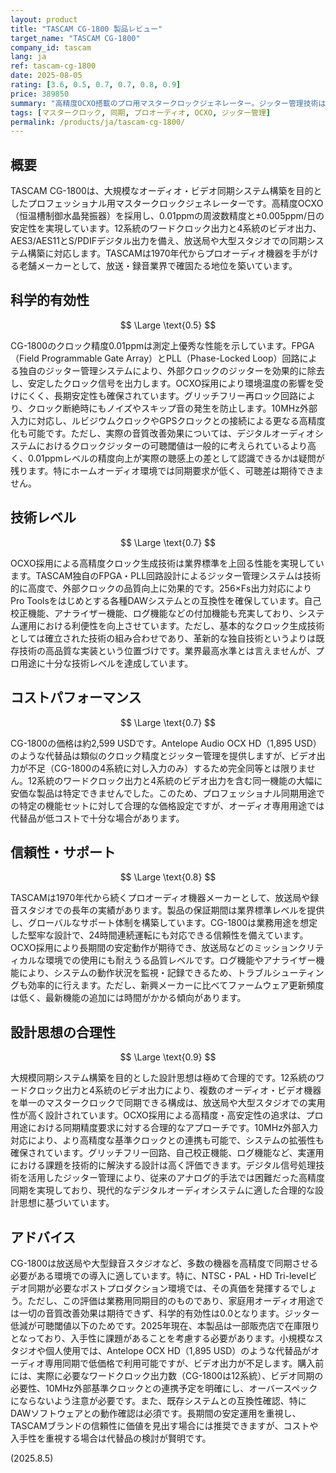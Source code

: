 ```yaml
---
layout: product
title: "TASCAM CG-1800 製品レビュー"
target_name: "TASCAM CG-1800"
company_id: tascam
lang: ja
ref: tascam-cg-1800
date: 2025-08-05
rating: [3.6, 0.5, 0.7, 0.7, 0.8, 0.9]
price: 389850
summary: "高精度OCXO搭載のプロ用マスタークロックジェネレーター。ジッター管理技術は優秀ですが、非プロフェッショナル環境での可聴効果は限定的で、一部代替品との価格差があります。"
tags: [マスタークロック, 同期, プロオーディオ, OCXO, ジッター管理]
permalink: /products/ja/tascam-cg-1800/
---
```


## 概要

TASCAM CG-1800は、大規模なオーディオ・ビデオ同期システム構築を目的としたプロフェッショナル用マスタークロックジェネレーターです。高精度OCXO（恒温槽制御水晶発振器）を採用し、0.01ppmの周波数精度と±0.005ppm/日の安定性を実現しています。12系統のワードクロック出力と4系統のビデオ出力、AES3/AES11とS/PDIFデジタル出力を備え、放送局や大型スタジオでの同期システム構築に対応します。TASCAMは1970年代からプロオーディオ機器を手がける老舗メーカーとして、放送・録音業界で確固たる地位を築いています。

## 科学的有効性

$$ \Large \text{0.5} $$

CG-1800のクロック精度0.01ppmは測定上優秀な性能を示しています。FPGA（Field Programmable Gate Array）とPLL（Phase-Locked Loop）回路による独自のジッター管理システムにより、外部クロックのジッターを効果的に除去し、安定したクロック信号を出力します。OCXO採用により環境温度の影響を受けにくく、長期安定性も確保されています。グリッチフリー再ロック回路により、クロック断絶時にもノイズやスキップ音の発生を防止します。10MHz外部入力に対応し、ルビジウムクロックやGPSクロックとの接続による更なる高精度化も可能です。ただし、実際の音質改善効果については、デジタルオーディオシステムにおけるクロックジッターの可聴閾値は一般的に考えられているより高く、0.01ppmレベルの精度向上が実際の聴感上の差として認識できるかは疑問が残ります。特にホームオーディオ環境では同期要求が低く、可聴差は期待できません。

## 技術レベル

$$ \Large \text{0.7} $$

OCXO採用による高精度クロック生成技術は業界標準を上回る性能を実現しています。TASCAM独自のFPGA・PLL回路設計によるジッター管理システムは技術的に高度で、外部クロックの品質向上に効果的です。256×Fs出力対応によりPro Toolsをはじめとする各種DAWシステムとの互換性を確保しています。自己校正機能、アナライザー機能、ログ機能などの付加機能も充実しており、システム運用における利便性を向上させています。ただし、基本的なクロック生成技術としては確立された技術の組み合わせであり、革新的な独自技術というよりは既存技術の高品質な実装という位置づけです。業界最高水準とは言えませんが、プロ用途に十分な技術レベルを達成しています。

## コストパフォーマンス

$$ \Large \text{0.7} $$

CG-1800の価格は約2,599 USDです。Antelope Audio OCX HD（1,895 USD）のような代替品は類似のクロック精度とジッター管理を提供しますが、ビデオ出力が不足（CG-1800の4系統に対し入力のみ）するため完全同等とは限りません。12系統のワードクロック出力と4系統のビデオ出力を含む同一機能の大幅に安価な製品は特定できませんでした。このため、プロフェッショナル同期用途での特定の機能セットに対して合理的な価格設定ですが、オーディオ専用用途では代替品が低コストで十分な場合があります。

## 信頼性・サポート

$$ \Large \text{0.8} $$

TASCAMは1970年代から続くプロオーディオ機器メーカーとして、放送局や録音スタジオでの長年の実績があります。製品の保証期間は業界標準レベルを提供し、グローバルなサポート体制を構築しています。CG-1800は業務用途を想定した堅牢な設計で、24時間連続運転にも対応できる信頼性を備えています。OCXO採用により長期間の安定動作が期待でき、放送局などのミッションクリティカルな環境での使用にも耐えうる品質レベルです。ログ機能やアナライザー機能により、システムの動作状況を監視・記録できるため、トラブルシューティングも効率的に行えます。ただし、新興メーカーに比べてファームウェア更新頻度は低く、最新機能の追加には時間がかかる傾向があります。

## 設計思想の合理性

$$ \Large \text{0.9} $$

大規模同期システム構築を目的とした設計思想は極めて合理的です。12系統のワードクロック出力と4系統のビデオ出力により、複数のオーディオ・ビデオ機器を単一のマスタークロックで同期できる構成は、放送局や大型スタジオでの実用性が高く設計されています。OCXO採用による高精度・高安定性の追求は、プロ用途における同期精度要求に対する合理的なアプローチです。10MHz外部入力対応により、より高精度な基準クロックとの連携も可能で、システムの拡張性も確保されています。グリッチフリー回路、自己校正機能、ログ機能など、実運用における課題を技術的に解決する設計は高く評価できます。デジタル信号処理技術を活用したジッター管理により、従来のアナログ的手法では困難だった高精度同期を実現しており、現代的なデジタルオーディオシステムに適した合理的な設計思想に基づいています。

## アドバイス

CG-1800は放送局や大型録音スタジオなど、多数の機器を高精度で同期させる必要がある環境での導入に適しています。特に、NTSC・PAL・HD Tri-levelビデオ同期が必要なポストプロダクション環境では、その真価を発揮するでしょう。ただし、この評価は業務用同期目的のものであり、家庭用オーディオ用途では一切の音質改善効果は期待できず、科学的有効性は0.0となります。ジッター低減が可聴閾値以下のためです。2025年現在、本製品は一部販売店で在庫限りとなっており、入手性に課題があることを考慮する必要があります。小規模なスタジオや個人使用では、Antelope OCX HD（1,895 USD）のような代替品がオーディオ専用同期で低価格で利用可能ですが、ビデオ出力が不足します。購入前には、実際に必要なワードクロック出力数（CG-1800は12系統）、ビデオ同期の必要性、10MHz外部基準クロックとの連携予定を明確にし、オーバースペックにならないよう注意が必要です。また、既存システムとの互換性確認、特にDAWソフトウェアとの動作確認は必須です。長期間の安定運用を重視し、TASCAMブランドの信頼性に価値を見出す場合には推奨できますが、コストや入手性を重視する場合は代替品の検討が賢明です。

(2025.8.5)
